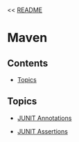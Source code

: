 << [README](README.md)

# Maven

## Contents
- [Topics](#topics)

## Topics

- [JUNIT Annotations](./JUNITAnnotations.md)

- [JUNIT Assertions](./JUNITAssertions.md)